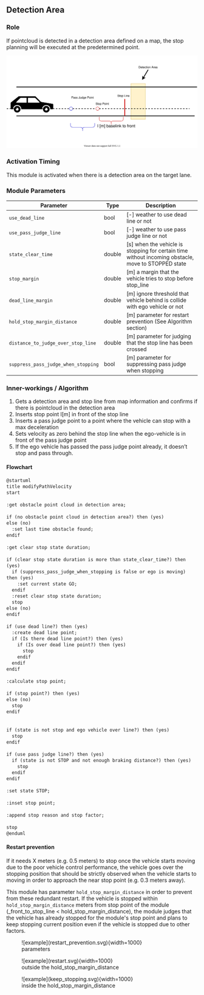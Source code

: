 ## Detection Area

### Role

If pointcloud is detected in a detection area defined on a map, the stop planning will be executed at the predetermined point.

![brief](./docs/detection_area.svg)

### Activation Timing

This module is activated when there is a detection area on the target lane.

### Module Parameters

| Parameter                           | Type   | Description                                                                                        |
| ----------------------------------- | ------ | -------------------------------------------------------------------------------------------------- |
| `use_dead_line`                     | bool   | [-] weather to use dead line or not                                                                |
| `use_pass_judge_line`               | bool   | [-] weather to use pass judge line or not                                                          |
| `state_clear_time`                  | double | [s] when the vehicle is stopping for certain time without incoming obstacle, move to STOPPED state |
| `stop_margin`                       | double | [m] a margin that the vehicle tries to stop before stop_line                                       |
| `dead_line_margin`                  | double | [m] ignore threshold that vehicle behind is collide with ego vehicle or not                        |
| `hold_stop_margin_distance`         | double | [m] parameter for restart prevention (See Algorithm section)                                       |
| `distance_to_judge_over_stop_line`  | double | [m] parameter for judging that the stop line has been crossed                                      |
| `suppress_pass_judge_when_stopping` | bool   | [m] parameter for suppressing pass judge when stopping                                             |

### Inner-workings / Algorithm

1. Gets a detection area and stop line from map information and confirms if there is pointcloud in the detection area
2. Inserts stop point l[m] in front of the stop line
3. Inserts a pass judge point to a point where the vehicle can stop with a max deceleration
4. Sets velocity as zero behind the stop line when the ego-vehicle is in front of the pass judge point
5. If the ego vehicle has passed the pass judge point already, it doesn’t stop and pass through.

#### Flowchart

```plantuml
@startuml
title modifyPathVelocity
start

:get obstacle point cloud in detection area;

if (no obstacle point cloud in detection area?) then (yes)
else (no)
  :set last time obstacle found;
endif

:get clear stop state duration;

if (clear stop state duration is more than state_clear_time?) then (yes)
  if (suppress_pass_judge_when_stopping is false or ego is moving) then (yes)
    :set current state GO;
  endif
  :reset clear stop state duration;
  stop
else (no)
endif

if (use dead line?) then (yes)
  :create dead line point;
  if (Is there dead line point?) then (yes)
    if (Is over dead line point?) then (yes)
      stop
    endif
  endif
endif

:calculate stop point;

if (stop point?) then (yes)
else (no)
  stop
endif


if (state is not stop and ego vehicle over line?) then (yes)
  stop
endif

if (use pass judge line?) then (yes)
  if (state is not STOP and not enough braking distance?) then (yes)
    stop
  endif
endif

:set state STOP;

:inset stop point;

:append stop reason and stop factor;

stop
@enduml
```

#### Restart prevention

If it needs X meters (e.g. 0.5 meters) to stop once the vehicle starts moving due to the poor vehicle control performance, the vehicle goes over the stopping position that should be strictly observed when the vehicle starts to moving in order to approach the near stop point (e.g. 0.3 meters away).

This module has parameter `hold_stop_margin_distance` in order to prevent from these redundant restart. If the vehicle is stopped within `hold_stop_margin_distance` meters from stop point of the module (\_front_to_stop_line < hold_stop_margin_distance), the module judges that the vehicle has already stopped for the module's stop point and plans to keep stopping current position even if the vehicle is stopped due to other factors.

<figure markdown>
  ![example](restart_prevention.svg){width=1000}
  <figcaption>parameters</figcaption>
</figure>

<figure markdown>
  ![example](restart.svg){width=1000}
  <figcaption>outside the hold_stop_margin_distance</figcaption>
</figure>

<figure markdown>
  ![example](keep_stopping.svg){width=1000}
  <figcaption>inside the hold_stop_margin_distance</figcaption>
</figure>
